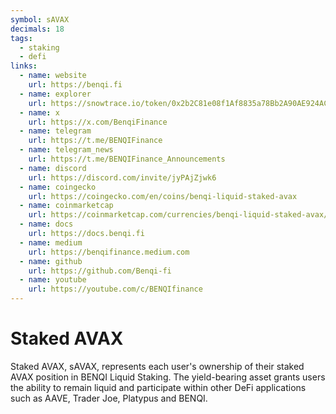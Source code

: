 ```yaml
---
symbol: sAVAX
decimals: 18
tags:
  - staking
  - defi
links:
  - name: website
    url: https://benqi.fi
  - name: explorer
    url: https://snowtrace.io/token/0x2b2C81e08f1Af8835a78Bb2A90AE924ACE0eA4bE
  - name: x
    url: https://x.com/BenqiFinance
  - name: telegram
    url: https://t.me/BENQIFinance
  - name: telegram_news
    url: https://t.me/BENQIFinance_Announcements
  - name: discord
    url: https://discord.com/invite/jyPAjZjwk6
  - name: coingecko
    url: https://coingecko.com/en/coins/benqi-liquid-staked-avax
  - name: coinmarketcap
    url: https://coinmarketcap.com/currencies/benqi-liquid-staked-avax/markets
  - name: docs
    url: https://docs.benqi.fi
  - name: medium
    url: https://benqifinance.medium.com
  - name: github
    url: https://github.com/Benqi-fi
  - name: youtube
    url: https://youtube.com/c/BENQIfinance
---
```


# Staked AVAX

Staked AVAX, sAVAX, represents each user's ownership of their staked AVAX position in BENQI Liquid Staking. The yield-bearing asset grants users the ability to remain liquid and participate within other DeFi applications such as AAVE, Trader Joe, Platypus and BENQI.
